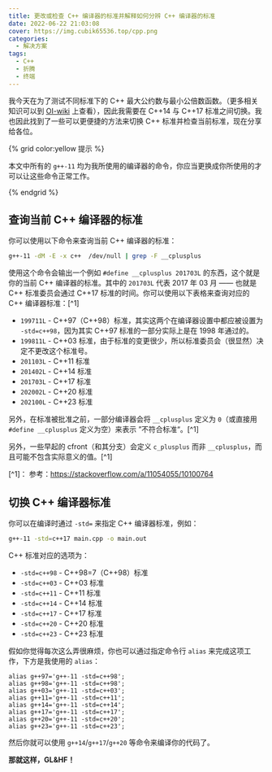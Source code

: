 ```yaml
---
title: 更改或检查 C++ 编译器的标准并解释如何分辨 C++ 编译器的标准
date: 2022-06-22 21:03:08
cover: https://img.cubik65536.top/cpp.png
categories:
  - 解决方案
tags:
  - C++
  - 折腾
  - 终端
---
```


我今天在为了测试不同标准下的 C++ 最大公约数与最小公倍数函数。（更多相关知识可以到 [OI-wiki](https://oi-wiki.org/math/number-theory/gcd/) 上查看），因此我需要在 C++14 与 C++17 标准之间切换。我也因此找到了一些可以更便捷的方法来切换 C++ 标准并检查当前标准，现在分享给各位。

<!-- more -->

{% grid color:yellow 提示 %}

本文中所有的 `g++-11` 均为我所使用的编译器的命令，你应当更换成你所使用的才可以让这些命令正常工作。

{% endgrid %}

## 查询当前 C++ 编译器的标准

你可以使用以下命令来查询当前 C++ 编译器的标准：

``` bash
g++-11 -dM -E -x c++  /dev/null | grep -F __cplusplus
```

使用这个命令会输出一个例如 `#define __cplusplus 201703L` 的东西，这个就是你的当前 C++ 编译器的标准。其中的 `201703L` 代表 2017 年 03 月 —— 也就是 C++ 标准委员会通过 C++17 标准的时间。你可以使用以下表格来查询对应的 C++ 编译器标准：[^1]

- `199711L` - C++97（C++98）标准，其实这两个在编译器设置中都应被设置为 `-std=c++98`，因为其实 C++97 标准的一部分实际上是在 1998 年通过的。
- `199811L` - C++03 标准，由于标准的变更很少，所以标准委员会（很显然）决定不更改这个标准号。
- `201103L` - C++11 标准
- `201402L` - C++14 标准
- `201703L` - C++17 标准
- `202002L` - C++20 标准
- `202100L` - C++23 标准

另外，在标准被批准之前，一部分编译器会将 `__cplusplus` 定义为 `0`（或直接用 `#define __cplusplus` 定义为空）来表示 ”不符合标准“。[^1]

另外，一些早起的 cfront（和其分支）会定义 `c_plusplus` 而非 `__cplusplus`，而且可能不包含实际意义的值。[^1]

[^1]： 参考：https://stackoverflow.com/a/11054055/10100764

## 切换 C++ 编译器标准

你可以在编译时通过 `-std=` 来指定 C++ 编译器标准，例如：

``` bash
g++-11 -std=c++17 main.cpp -o main.out
```

C++ 标准对应的选项为：

- `-std=c++98` - C++98=7（C++98）标准
- `-std=c++03` - C++03 标准
- `-std=c++11` - C++11 标准
- `-std=c++14` - C++14 标准
- `-std=c++17` - C++17 标准
- `-std=c++20` - C++20 标准
- `-std=c++23` - C++23 标准

假如你觉得每次这么弄很麻烦，你也可以通过指定命令行 `alias` 来完成这项工作，下方是我使用的 `alias`：

``` text
alias g++97='g++-11 -std=c++98';
alias g++98='g++-11 -std=c++98';
alias g++03='g++-11 -std=c++03';
alias g++11='g++-11 -std=c++11';
alias g++14='g++-11 -std=c++14';
alias g++17='g++-11 -std=c++17';
alias g++20='g++-11 -std=c++20';
alias g++23='g++-11 -std=c++23';
```

然后你就可以使用 `g++14`/`g++17`/`g++20` 等命令来编译你的代码了。

**那就这样，GL&HF！**
